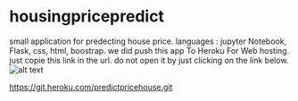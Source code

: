 # housingpricepredict
small application for predecting house price.
languages : jupyter Notebook, Flask, css, html, boostrap.
we did push this app To Heroku For Web hosting.
just copie this link in the url.
do not open it by just clicking on the link below.
![alt text](D:\RIMA\Downloads\t.jpg)

https://git.heroku.com/predictpricehouse.git 
